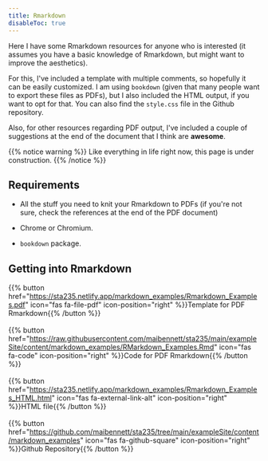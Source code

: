 ```yaml
---
title: Rmarkdown
disableToc: true
---
```


Here I have some Rmarkdown resources for anyone who is interested (it assumes you have a basic knowledge of Rmarkdown, but might want to improve the aesthetics). 

For this, I've included a template with multiple comments, so hopefully it can be easily customized. I am using `bookdown` (given that many people want to export these files as PDFs), but I also included the HTML output, if you want to opt for that. You can also find the `style.css` file in the Github repository.

Also, for other resources regarding PDF output, I've included a couple of suggestions at the end of the document that I think are **awesome**.

{{% notice warning %}}
Like everything in life right now, this page is under construction.
{{% /notice %}}

## Requirements

- All the stuff you need to knit your Rmarkdown to PDFs (if you're not sure, check the references at the end of the PDF document)

- Chrome or Chromium.

- `bookdown` package.

## Getting into Rmarkdown

{{% button href="https://sta235.netlify.app/markdown_examples/Rmarkdown_Examples.pdf" icon="fas fa-file-pdf" icon-position="right" %}}Template for PDF Rmarkdown{{% /button %}}
<br>
<br>
{{% button href="https://raw.githubusercontent.com/maibennett/sta235/main/exampleSite/content/markdown_examples/RMarkdown_Examples.Rmd" icon="fas fa-code" icon-position="right" %}}Code for PDF Rmarkdown{{% /button %}}
<br>
<br>
{{% button href="https://sta235.netlify.app/markdown_examples/Rmarkdown_Examples_HTML.html" icon="fas fa-external-link-alt" icon-position="right" %}}HTML file{{% /button %}} 
<br>
<br>
{{% button href="https://github.com/maibennett/sta235/tree/main/exampleSite/content/markdown_examples" icon="fas fa-github-square" icon-position="right" %}}Github Repository{{% /button %}} 
